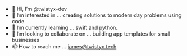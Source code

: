 - 👋 Hi, I’m @twistyx-dev
- 👀 I’m interested in ... creating solutions to modern day problems using code.
- 🌱 I’m currently learning ... swift and python.
- 💞️ I’m looking to collaborate on ... building app templates for small businesses
- 📫 How to reach me ... james@twistyx.tech
